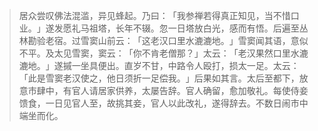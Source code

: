> 居众尝叹佛法混滥，异见蜂起。乃曰：​「我参禅若得真正知见，当不惜口业。​」遂发愿礼马祖塔，长年不辍。忽一日塔放白光，感而有悟。后遍至丛林勘验老宿。过雪窦山前云：​「这老汉口里水漉漉地。​」雪窦闻其语，意似不平。及太见雪窦，窦云：​「你不肯老僧那？​」太云：​「老汉果然口里水漉漉地。​」遂摵一坐具便出。直岁不甘，中路令人殴打，损太一足。太云：​「此是雪窦老汉使之，他日须折一足偿我。​」后果如其言。太后至都下，放意市肆中，有官人请居家供养，太屡告辞。官人确留，愈加敬礼。每使侍妾馈食，一日见官人至，故挑其妾，官人以此改礼，遂得辞去。不数日闹市中端坐而化。


